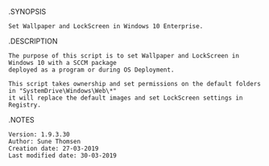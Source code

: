 .SYNOPSIS

	Set Wallpaper and LockScreen in Windows 10 Enterprise.

.DESCRIPTION

	The purpose of this script is to set Wallpaper and LockScreen in Windows 10 with a SCCM package 
	deployed as a program or during OS Deployment.

	This script takes ownership and set permissions on the default folders in "SystemDrive\Windows\Web\*"
	it will replace the default images and set LockScreen settings in Registry.

.NOTES

	Version: 1.9.3.30
	Author: Sune Thomsen
	Creation date: 27-03-2019
	Last modified date: 30-03-2019
